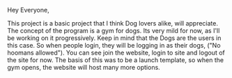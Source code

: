 Hey Everyone,

This project is a basic project that I think Dog lovers alike, will appreciate. The concept of the program is a gym for dogs. Its very mild for now, as I'll be working on it progressively. Keep in mind that the Dogs are the users in this case. So when people login, they will be logging in as their dogs, ("No hoomans allowed"). You can see join the website, login to site and logout of the site for now. The basis of this was to be a launch template, so when the gym opens, the website will host many more options.
